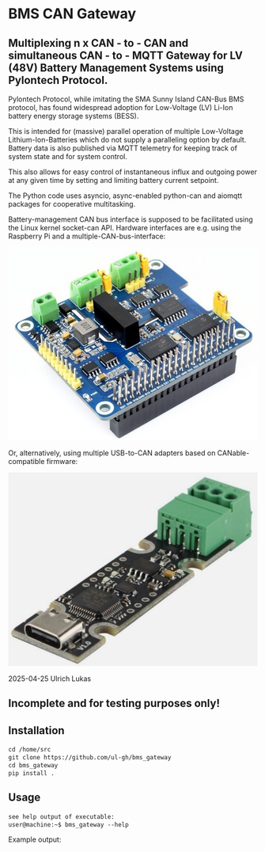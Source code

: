 # BMS CAN Gateway

Multiplexing n x CAN - to - CAN and simultaneous CAN - to - MQTT Gateway
for LV (48V) Battery Management Systems using Pylontech Protocol.
---

Pylontech Protocol, while imitating the SMA Sunny Island CAN-Bus BMS protocol,
has found widespread adoption for Low-Voltage (LV) Li-Ion
battery energy storage systems (BESS).

This is intended for (massive) parallel operation of multiple Low-Voltage
Lithium-Ion-Batteries which do not supply a paralleling option
by default. Battery data is also published via MQTT telemetry for
keeping track of system state and for system control.

This also allows for easy control of instantaneous influx and outgoing power
at any given time by setting and limiting battery current setpoint.

The Python code uses asyncio, async-enabled python-can and aiomqtt packages
for cooperative multitasking.

Battery-management CAN bus interface is supposed to be facilitated using
the Linux kernel socket-can API. Hardware interfaces are e.g. using the
Raspberry Pi and a multiple-CAN-bus-interface:

![RPi Multiple Isolated CAN-Bus HAT image](doc/multiple_can_hat.jpg "RPi Multiple Isolated CAN-Bus HAT")

Or, alternatively, using multiple USB-to-CAN adapters based on CANable-compatible firmware:

![UCAN Board Based on STM32F072 USB to CAN Adapter image](doc/ucan_canable_compatible_usb_can_adapter.jpg "UCAN Board Based on STM32F072 USB to CAN Adapter")

2025-04-25 Ulrich Lukas
## Incomplete and for testing purposes only!

## Installation
```
cd /home/src
git clone https://github.com/ul-gh/bms_gateway
cd bms_gateway
pip install .
```

## Usage
```
see help output of executable:
user@machine:~$ bms_gateway --help
```

Example output:
```

```
